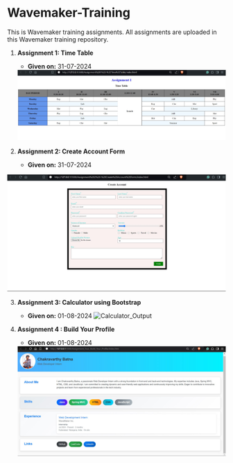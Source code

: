 # Wavemaker-Training

This is Wavemaker training assignments. All assignments are uploaded in this Wavemaker training repository.

1. **Assignment 1: Time Table**
   - **Given on:** 31-07-2024
   <img width="760" alt="Assignment_One_Time_Table_Output" src="Assignment_One_Time_Table\assets\TIme_Table_Output.jpg">

2. **Assignment 2: Create Account Form**
   - **Given on:** 31-07-2024
  <img width="760" alt="Assignment_Two_Create_Account_Form_Output" src="Assignment_Two_Create_Account_Form\assets\Create_Accuont_Form_Output.jpg">

3. **Assignment 3: Calculator using Bootstrap**
   - **Given on:** 01-08-2024
   ![Calculator_Output](https://github.com/user-attachments/assets/b38319d2-8712-4272-b56d-78eaab18b725)

4. **Assignment 4 : Build Your Profile**
   - **Given on:** 01-08-2024
    <img width="760" alt="Assignment_Four_Build_Your_Profile_Output" src="Assignment_Four_Build_Your_Profile\assets\Assignment_Four_Build_Your_Profile_Output.jpg">
